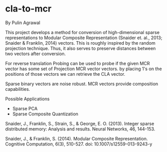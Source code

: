 # cla-to-mcr
By Pulin Agrawal

This project develops a method for conversion of high-dimensional sparse representations to Modular Composite Representation (Snaider et. al., 2013; Snaider & Franklin, 2014) vectors. This is roughly inspired by the random projection technique. Thus, it also serves to preserve distances between two vectors after conversion.

For reverse translation
 Probing can be used to probe if the given MCR vector has some set of Projection MCR vector vectors. by placing 1's on the positions of those vectors we can retrieve the CLA vector.

Sparse binary vectors are noise robust. 
MCR vectors provide composition capabilities.

Possible Applications
* Sparse PCA
* Sparse Composite Quantization


Snaider, J., Franklin, S., Strain, S., & George, E. O. (2013). Integer sparse distributed memory: Analysis and results. Neural Networks, 46, 144-153.

Snaider, J., & Franklin, S. (2014). Modular Composite Representation. Cognitive Computation, 6(3), 510-527. doi: 10.1007/s12559-013-9243-y

